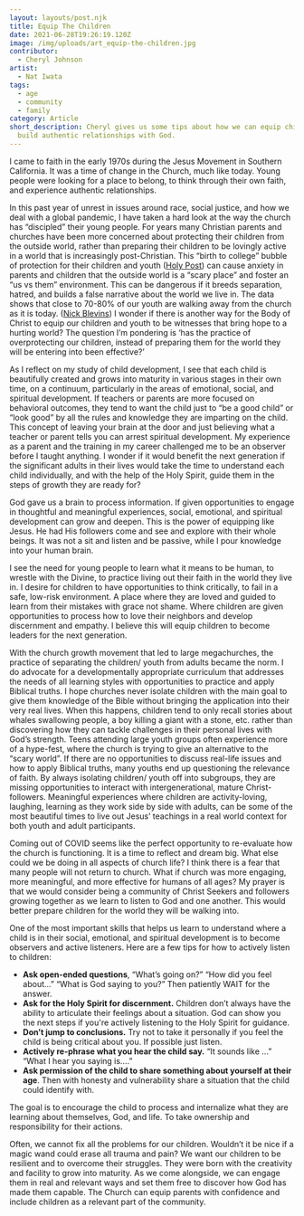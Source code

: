 ```yaml
---
layout: layouts/post.njk
title: Equip The Children
date: 2021-06-28T19:26:19.120Z
image: /img/uploads/art_equip-the-children.jpg
contributor:
  - Cheryl Johnson
artist:
  - Nat Iwata
tags:
  - age
  - community
  - family
category: Article
short_description: Cheryl gives us some tips about how we can equip children to
  build authentic relationships with God.
---
```

I came to faith in the early 1970s during the Jesus Movement in Southern California. It was a time of change in the Church, much like today. Young people were looking for a place to belong, to think through their own faith, and experience authentic relationships.  

In this past year of unrest in issues around race, social justice, and how we deal with a global pandemic, I have taken a hard look at the way the church has “discipled” their young people.  For years many Christian parents and churches have been more concerned about protecting their children from the outside world, rather than preparing their children to be lovingly active in a world that is increasingly post-Christian. This “birth to college” bubble of protection for their children and youth ([Holy Post](https://www.youtube.com/watch?v=_k_v8rSguZY&ab_channel=PhilVischer)) can cause anxiety in parents and children that the outside world is a “scary place” and foster an “us vs them” environment. This can be dangerous if it breeds separation, hatred, and builds a false narrative about the world we live in. The data shows that close to 70-80% of our youth are walking away from the church as it is today. ([Nick Blevins](nickblevins.com)) I wonder if there is another way for the Body of Christ to equip our children and youth to be witnesses that bring hope to a hurting world? The question I’m pondering is ‘has the practice of overprotecting our children, instead of preparing them for the world they will be entering into been effective?’

As I reflect on my study of child development, I see that each child is beautifully created and grows into maturity in various stages in their own time, on a continuum, particularly in the areas of emotional, social, and spiritual development. If teachers or parents are more focused on behavioral outcomes, they tend to want the child just to “be a good child” or “look good” by all the rules and knowledge they are imparting on the child. This concept of leaving your brain at the door and just believing what a teacher or parent tells you can arrest spiritual development. My experience as a parent and the training in my career challenged me to be an observer before I taught anything. I wonder if it would benefit the next generation if the significant adults in their lives would take the time to understand each child individually, and with the help of the Holy Spirit, guide them in the steps of growth they are ready for?  

God gave us a brain to process information. If given opportunities to engage in thoughtful and meaningful experiences, social, emotional, and spiritual development can grow and deepen. This is the power of equipping like Jesus. He had His followers come and see and explore with their whole beings. It was not a sit and listen and be passive, while I pour knowledge into your human brain.  

I see the need for young people to learn what it means to be human, to wrestle with the Divine, to practice living out their faith in the world they live in. I desire for children to have opportunities to think critically, to fail in a safe, low-risk environment. A place where they are loved and guided to learn from their mistakes with grace not shame. Where children are given opportunities to process how to love their neighbors and develop discernment and empathy. I believe this will equip children to become leaders for the next generation.   

With the church growth movement that led to large megachurches, the practice of separating the children/ youth from adults became the norm. I do advocate for a developmentally appropriate curriculum that addresses the needs of all learning styles with opportunities to practice and apply Biblical truths. I hope churches never isolate children with the main goal to give them knowledge of the Bible without bringing the application into their very real lives.  When this happens, children tend to only recall stories about whales swallowing people, a boy killing a giant with a stone, etc. rather than discovering how they can tackle challenges in their personal lives with God’s strength. Teens attending large youth groups often experience more of a hype-fest, where the church is trying to give an alternative to the “scary world”. If there are no opportunities to discuss real-life issues and how to apply Biblical truths, many youths end up questioning the relevance of faith. By always isolating children/ youth off into subgroups, they are missing opportunities to interact with intergenerational, mature Christ-followers.  Meaningful experiences where children are activity-loving, laughing, learning as they work side by side with adults, can be some of the most beautiful times to live out  Jesus’ teachings in a real world context for both youth and adult participants.

Coming out of COVID seems like the perfect opportunity to re-evaluate how the church is functioning. It is a time to reflect and dream big. What else could we be doing in all aspects of church life? I think there is a fear that many people will not return to church. What if church was more engaging, more meaningful, and more effective for humans of all ages? My prayer is that we would consider being a community of Christ Seekers and followers growing together as we learn to listen to God and one another. This would better prepare children for the world they will be walking into.

One of the most important skills that helps us learn to understand where a child is in their social, emotional, and spiritual development is to become observers and active listeners. Here are a few tips for how to actively listen to children:
- **Ask open-ended questions**, “What’s going on?” “How did you feel about...” “What is God saying to you?” Then patiently WAIT for the answer.
- **Ask for the Holy Spirit for discernment.** Children don’t always have the ability to articulate their feelings about a situation. God can show you the next steps if you're actively listening to the Holy Spirit for guidance.
- **Don’t jump to conclusions.** Try not to take it personally if you feel the child is being critical about you. If possible just listen.
- **Actively re-phrase what you hear the child say.** “It sounds like ...”  “What I hear you saying is....”
- **Ask permission of the child to share something about yourself at their age**. Then with honesty and vulnerability share a situation that the child could identify with.

The goal is to encourage the child to process and internalize what they are learning about themselves, God, and life. To take ownership and responsibility for their actions.

Often, we cannot fix all the problems for our children. Wouldn’t it be nice if a magic wand could erase all trauma and pain? We want our children to be resilient and to overcome their struggles. They were born with the creativity and facility to grow into maturity. As we come alongside, we can engage them in real and relevant ways and set them free to discover how God has made them capable. The Church can equip parents with confidence and include children as a relevant part of the community.